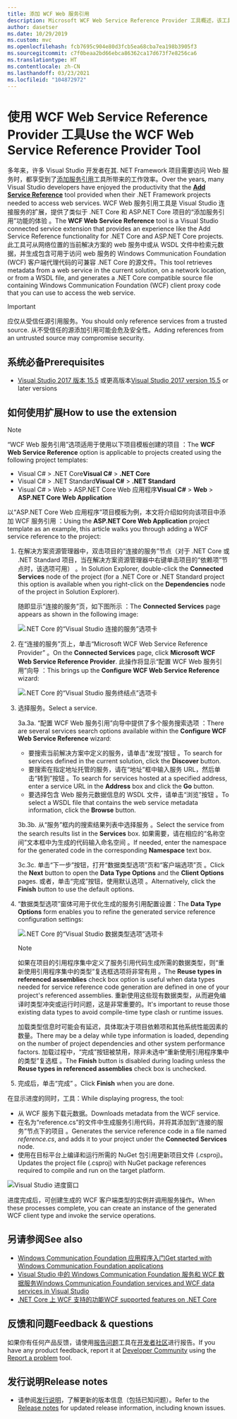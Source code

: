 ```yaml
---
title: 添加 WCF Web 服务引用
description: Microsoft WCF Web Service Reference Provider 工具概述，该工具添加了 .NET Core 和 ASP.NET Core 项目的功能，类似于 .NET Framework 项目的添加服务引用。
author: dasetser
ms.date: 10/29/2019
ms.custom: mvc
ms.openlocfilehash: fcb7695c904e80d3fcb5ea68cba7ea198b3905f3
ms.sourcegitcommit: c7f0beaa2bd66ebca86362ca17d673f7e8256ca6
ms.translationtype: HT
ms.contentlocale: zh-CN
ms.lasthandoff: 03/23/2021
ms.locfileid: "104872972"
---
```

# <a name="use-the-wcf-web-service-reference-provider-tool"></a><span data-ttu-id="a71ae-103">使用 WCF Web Service Reference Provider 工具</span><span class="sxs-lookup"><span data-stu-id="a71ae-103">Use the WCF Web Service Reference Provider Tool</span></span>

<span data-ttu-id="a71ae-104">多年来，许多 Visual Studio 开发者在其. NET Framework 项目需要访问 Web 服务时，都享受到了[添加服务引用](/visualstudio/data-tools/how-to-add-update-or-remove-a-wcf-data-service-reference)工具所带来的工作效率。</span><span class="sxs-lookup"><span data-stu-id="a71ae-104">Over the years, many Visual Studio developers have enjoyed the productivity that the [**Add Service Reference**](/visualstudio/data-tools/how-to-add-update-or-remove-a-wcf-data-service-reference) tool provided when their .NET Framework projects needed to access web services.</span></span>  <span data-ttu-id="a71ae-105">WCF Web 服务引用工具是 Visual Studio 连接服务的扩展，提供了类似于 .NET Core 和 ASP.NET Core 项目的“添加服务引用”功能的体验  。</span><span class="sxs-lookup"><span data-stu-id="a71ae-105">The **WCF Web Service Reference** tool is a Visual Studio connected service extension that provides an experience like the Add Service Reference functionality for .NET Core and ASP.NET Core projects.</span></span> <span data-ttu-id="a71ae-106">此工具可从网络位置的当前解决方案的 web 服务中或从 WSDL 文件中检索元数据，并生成包含可用于访问 web 服务的 Windows Communication Foundation (WCF) 客户端代理代码的可兼容 .NET Core 的源文件。</span><span class="sxs-lookup"><span data-stu-id="a71ae-106">This tool retrieves metadata from a web service in the current solution, on a network location, or from a WSDL file, and generates a .NET Core compatible source file containing Windows Communication Foundation (WCF) client proxy code that you can use to access the web service.</span></span>

> [!IMPORTANT]
> <span data-ttu-id="a71ae-107">应仅从受信任源引用服务。</span><span class="sxs-lookup"><span data-stu-id="a71ae-107">You should only reference services from a trusted source.</span></span> <span data-ttu-id="a71ae-108">从不受信任的源添加引用可能会危及安全性。</span><span class="sxs-lookup"><span data-stu-id="a71ae-108">Adding references from an untrusted source may compromise security.</span></span>

## <a name="prerequisites"></a><span data-ttu-id="a71ae-109">系统必备</span><span class="sxs-lookup"><span data-stu-id="a71ae-109">Prerequisites</span></span>

- <span data-ttu-id="a71ae-110">[Visual Studio 2017 版本 15.5](https://aka.ms/vsdownload?utm_source=mscom&utm_campaign=msdocs) 或更高版本</span><span class="sxs-lookup"><span data-stu-id="a71ae-110">[Visual Studio 2017 version 15.5](https://aka.ms/vsdownload?utm_source=mscom&utm_campaign=msdocs) or later versions</span></span>

## <a name="how-to-use-the-extension"></a><span data-ttu-id="a71ae-111">如何使用扩展</span><span class="sxs-lookup"><span data-stu-id="a71ae-111">How to use the extension</span></span>

> [!NOTE]
> <span data-ttu-id="a71ae-112">“WCF Web 服务引用”选项适用于使用以下项目模板创建的项目  ：</span><span class="sxs-lookup"><span data-stu-id="a71ae-112">The **WCF Web Service Reference** option is applicable to projects created using the following project templates:</span></span>
>
> - <span data-ttu-id="a71ae-113">Visual C# > .NET Core</span><span class="sxs-lookup"><span data-stu-id="a71ae-113">**Visual C#** > **.NET Core**</span></span>
> - <span data-ttu-id="a71ae-114">Visual C# > .NET Standard</span><span class="sxs-lookup"><span data-stu-id="a71ae-114">**Visual C#** > **.NET Standard**</span></span>
> - <span data-ttu-id="a71ae-115">Visual C# > Web > ASP.NET Core Web 应用程序</span><span class="sxs-lookup"><span data-stu-id="a71ae-115">**Visual C#** > **Web** > **ASP.NET Core Web Application**</span></span>

<span data-ttu-id="a71ae-116">以“ASP.NET Core Web 应用程序”项目模板为例，本文将介绍如何向该项目中添加 WCF 服务引用  ：</span><span class="sxs-lookup"><span data-stu-id="a71ae-116">Using the **ASP.NET Core Web Application** project template as an example, this article walks you through adding a WCF service reference to the project:</span></span>

1. <span data-ttu-id="a71ae-117">在解决方案资源管理器中，双击项目的“连接的服务”节点（对于 .NET Core 或 .NET Standard 项目，当在解决方案资源管理器中右键单击项目的“依赖项”节点时，该选项可用）   。</span><span class="sxs-lookup"><span data-stu-id="a71ae-117">In Solution Explorer, double-click the **Connected Services** node of the project (for a .NET Core or .NET Standard project this option is available when you right-click on the **Dependencies** node of the project in Solution Explorer).</span></span>

    <span data-ttu-id="a71ae-118">随即显示“连接的服务”页，如下图所示  ：</span><span class="sxs-lookup"><span data-stu-id="a71ae-118">The **Connected Services** page appears as shown in the following image:</span></span>

    ![.NET Core 的“Visual Studio 连接的服务”选项卡](./media/wcf-web-service-reference-guide/wcfcs-ConnectedServicesPage.png)

2. <span data-ttu-id="a71ae-120">在“连接的服务”页上，单击“Microsoft WCF Web Service Reference Provider”   。</span><span class="sxs-lookup"><span data-stu-id="a71ae-120">On the **Connected Services** page, click **Microsoft WCF Web Service Reference Provider**.</span></span> <span data-ttu-id="a71ae-121">此操作将显示“配置 WCF Web 服务引用”向导  ：</span><span class="sxs-lookup"><span data-stu-id="a71ae-121">This brings up the **Configure WCF Web Service Reference** wizard:</span></span>

    ![.NET Core 的“Visual Studio 服务终结点”选项卡](./media/wcf-web-service-reference-guide/wcfcs-ServiceEndpointPage.png)

3. <span data-ttu-id="a71ae-123">选择服务。</span><span class="sxs-lookup"><span data-stu-id="a71ae-123">Select a service.</span></span>

    <span data-ttu-id="a71ae-124">3a.</span><span class="sxs-lookup"><span data-stu-id="a71ae-124">3a.</span></span> <span data-ttu-id="a71ae-125">“配置 WCF Web 服务引用”向导中提供了多个服务搜索选项  ：</span><span class="sxs-lookup"><span data-stu-id="a71ae-125">There are several services search options available within the **Configure WCF Web Service Reference** wizard:</span></span>

     * <span data-ttu-id="a71ae-126">要搜索当前解决方案中定义的服务，请单击“发现”按钮  。</span><span class="sxs-lookup"><span data-stu-id="a71ae-126">To search for services defined in the current solution, click the **Discover** button.</span></span>
     * <span data-ttu-id="a71ae-127">要搜索在指定地址托管的服务，请在“地址”框中输入服务 URL，然后单击“转到”按钮   。</span><span class="sxs-lookup"><span data-stu-id="a71ae-127">To search for services hosted at a specified address, enter a service URL in the **Address** box and click the **Go** button.</span></span>
     * <span data-ttu-id="a71ae-128">要选择包含 Web 服务元数据信息的 WSDL 文件，请单击“浏览”按钮  。</span><span class="sxs-lookup"><span data-stu-id="a71ae-128">To select a WSDL file that contains the web service metadata information, click the **Browse** button.</span></span>

    <span data-ttu-id="a71ae-129">3b.</span><span class="sxs-lookup"><span data-stu-id="a71ae-129">3b.</span></span> <span data-ttu-id="a71ae-130">从“服务”框内的搜索结果列表中选择服务  。</span><span class="sxs-lookup"><span data-stu-id="a71ae-130">Select the service from the search results list in the **Services** box.</span></span> <span data-ttu-id="a71ae-131">如果需要，请在相应的“名称空间”文本框中为生成的代码输入命名空间  。</span><span class="sxs-lookup"><span data-stu-id="a71ae-131">If needed, enter the namespace for the generated code in the corresponding **Namespace** text box.</span></span>

    <span data-ttu-id="a71ae-132">3c.</span><span class="sxs-lookup"><span data-stu-id="a71ae-132">3c.</span></span> <span data-ttu-id="a71ae-133">单击“下一步”按钮，打开“数据类型选项”页和“客户端选项”页    。</span><span class="sxs-lookup"><span data-stu-id="a71ae-133">Click the **Next** button to open the **Data Type Options** and the **Client Options** pages.</span></span> <span data-ttu-id="a71ae-134">或者，单击“完成”按钮，使用默认选项  。</span><span class="sxs-lookup"><span data-stu-id="a71ae-134">Alternatively, click the **Finish** button to use the default options.</span></span>

4. <span data-ttu-id="a71ae-135">“数据类型选项”窗体可用于优化生成的服务引用配置设置：</span><span class="sxs-lookup"><span data-stu-id="a71ae-135">The **Data Type Options** form enables you to refine the generated service reference configuration settings:</span></span>

    ![.NET Core 的“Visual Studio 数据类型选项”选项卡](./media/wcf-web-service-reference-guide/wcfcs-DataTypesPage.png)

    > [!NOTE]
    > <span data-ttu-id="a71ae-137">如果在项目的引用程序集中定义了服务引用代码生成所需的数据类型，则“重新使用引用程序集中的类型”复选框选项将非常有用  。</span><span class="sxs-lookup"><span data-stu-id="a71ae-137">The **Reuse types in referenced assemblies** check box option is useful when data types needed for service reference code generation are defined in one of your project's referenced assemblies.</span></span>  <span data-ttu-id="a71ae-138">重新使用这些现有数据类型，从而避免编译时类型冲突或运行时问题，这是非常重要的。</span><span class="sxs-lookup"><span data-stu-id="a71ae-138">It's important to reuse those existing data types to avoid compile-time type clash or runtime issues.</span></span>

    <span data-ttu-id="a71ae-139">加载类型信息时可能会有延迟，具体取决于项目依赖项和其他系统性能因素的数量。</span><span class="sxs-lookup"><span data-stu-id="a71ae-139">There may be a delay while type information is loaded, depending on the number of project dependencies and other system performance factors.</span></span> <span data-ttu-id="a71ae-140">加载过程中，“完成”按钮被禁用，除非未选中“重新使用引用程序集中的类型”复选框   。</span><span class="sxs-lookup"><span data-stu-id="a71ae-140">The **Finish** button is disabled during loading unless the **Reuse types in referenced assemblies** check box is unchecked.</span></span>

5. <span data-ttu-id="a71ae-141">完成后，单击“完成”  。</span><span class="sxs-lookup"><span data-stu-id="a71ae-141">Click **Finish** when you are done.</span></span>

<span data-ttu-id="a71ae-142">在显示进度的同时，工具：</span><span class="sxs-lookup"><span data-stu-id="a71ae-142">While displaying progress, the tool:</span></span>

- <span data-ttu-id="a71ae-143">从 WCF 服务下载元数据。</span><span class="sxs-lookup"><span data-stu-id="a71ae-143">Downloads metadata from the WCF service.</span></span>
- <span data-ttu-id="a71ae-144">在名为“reference.cs”的文件中生成服务引用代码，并将其添加到“连接的服务”节点下的项目   。</span><span class="sxs-lookup"><span data-stu-id="a71ae-144">Generates the service reference code in a file named *reference.cs*, and adds it to your project under the **Connected Services** node.</span></span>
- <span data-ttu-id="a71ae-145">使用在目标平台上编译和运行所需的 NuGet 包引用更新项目文件 (.csproj)。</span><span class="sxs-lookup"><span data-stu-id="a71ae-145">Updates the project file (.csproj) with NuGet package references required to compile and run on the target platform.</span></span>

![Visual Studio 进度窗口](./media/wcf-web-service-reference-guide/wcfcs-ProgressWindow.png)

<span data-ttu-id="a71ae-147">进度完成后，可创建生成的 WCF 客户端类型的实例并调用服务操作。</span><span class="sxs-lookup"><span data-stu-id="a71ae-147">When these processes complete, you can create an instance of the generated WCF client type and invoke the service operations.</span></span>

## <a name="see-also"></a><span data-ttu-id="a71ae-148">另请参阅</span><span class="sxs-lookup"><span data-stu-id="a71ae-148">See also</span></span>

- [<span data-ttu-id="a71ae-149">Windows Communication Foundation 应用程序入门</span><span class="sxs-lookup"><span data-stu-id="a71ae-149">Get started with Windows Communication Foundation applications</span></span>](../../framework/wcf/getting-started-tutorial.md)
- [<span data-ttu-id="a71ae-150">Visual Studio 中的 Windows Communication Foundation 服务和 WCF 数据服务</span><span class="sxs-lookup"><span data-stu-id="a71ae-150">Windows Communication Foundation services and WCF data services in Visual Studio</span></span>](/visualstudio/data-tools/windows-communication-foundation-services-and-wcf-data-services-in-visual-studio)
- [<span data-ttu-id="a71ae-151">.NET Core 上 WCF 支持的功能</span><span class="sxs-lookup"><span data-stu-id="a71ae-151">WCF supported features on .NET Core</span></span>](https://github.com/dotnet/wcf/blob/main/release-notes/SupportedFeatures-v2.1.0.md)

## <a name="feedback--questions"></a><span data-ttu-id="a71ae-152">反馈和问题</span><span class="sxs-lookup"><span data-stu-id="a71ae-152">Feedback & questions</span></span>

<span data-ttu-id="a71ae-153">如果你有任何产品反馈，请使用[报告问题](/visualstudio/ide/how-to-report-a-problem-with-visual-studio)工具在[开发者社区](https://aka.ms/feedback/report?space=61)进行报告。</span><span class="sxs-lookup"><span data-stu-id="a71ae-153">If you have any product feedback, report it at [Developer Community](https://aka.ms/feedback/report?space=61) using the [Report a problem](/visualstudio/ide/how-to-report-a-problem-with-visual-studio) tool.</span></span>

## <a name="release-notes"></a><span data-ttu-id="a71ae-154">发行说明</span><span class="sxs-lookup"><span data-stu-id="a71ae-154">Release notes</span></span>

- <span data-ttu-id="a71ae-155">请参阅[发行说明](https://github.com/dotnet/wcf/blob/main/release-notes/WCF-Web-Service-Reference-notes.md)，了解更新的版本信息（包括已知问题）。</span><span class="sxs-lookup"><span data-stu-id="a71ae-155">Refer to the [Release notes](https://github.com/dotnet/wcf/blob/main/release-notes/WCF-Web-Service-Reference-notes.md) for updated release information, including known issues.</span></span>
